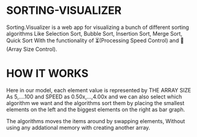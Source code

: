 # SORTING-VISUALIZER

Sorting.Visualizer is a web app for visualizing a bunch of different sorting algorithms Like Selection Sort,
Bubble Sort,
Insertion Sort,
Merge Sort,
Quick Sort
With the functionality of ⏳(Processing Speed Control) and 📏(Array Size Control).

# HOW IT WORKS

Here in our model, each element value is represented by THE ARRAY SIZE As 5,....100 and SPEED as 0.50x,...,4.00x and we can also select which algorithm we want and the algorithms sort them by placing the smallest elements on the left and the biggest elements on the right as bar graph.

The algorithms moves the items around by swapping elements, Without using any addational memory with creating another array.
